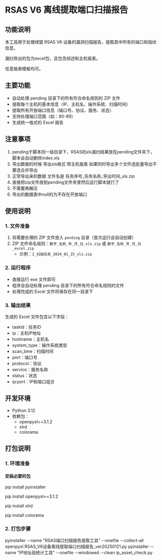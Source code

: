 # RSAS V6 离线提取端口扫描报告

## 功能说明
本工具用于处理绿盟 RSAS V6 设备的漏洞扫描报告，提取其中所有的端口和指纹信息。

漏扫导出的包为excel包，且包含综述和主机报表。

任意报表模板均可。

## 主要功能
- 自动处理 pending 目录下的所有符合命名规则的 ZIP 文件
- 提取每个主机的基本信息（IP、主机名、操作系统、扫描时间）
- 提取所有开放端口信息（端口号、协议、服务、状态）
- 支持处理端口范围（如：80-89）
- 生成统一格式的 Excel 报告

## 注意事项
1. pending于脚本同一级目录下，RSAS的xls漏扫结果放在pending文件夹下，脚本会自动删除index.xls
2. 导出数据的时候 导出xls格式 带主机报表 如果同时导出多个文件选批量导出不要选合并导出
3. 正常导出来的数据 文件名是 任务序号_任务名称_导出时间_xls.zip
4. 直接把zip文件放到pending文件夹里然后运行脚本就行了
5. 不需要再解压
6. 导出的数据表中null的为不存在开放端口

## 使用说明

### 1. 文件准备
1. 将需要处理的 ZIP 文件放入 `pending` 目录（首次运行会自动创建）
2. ZIP 文件命名规则：`数字_名称_年_月_日_xls.zip` 或 `数字_名称_年_月_日_excel.zip`
   - 示例：`1_扫描任务_2024_01_25_xls.zip`

### 2. 运行程序
- 直接运行 exe 文件即可
- 程序会自动处理 pending 目录下的所有符合命名规则的文件
- 处理完成的 Excel 文件将保存在同一目录下

### 3. 输出结果
生成的 Excel 文件包含以下字段：
- taskid：任务ID
- ip：主机IP地址
- hostname：主机名
- system_type：操作系统类型
- scan_time：扫描时间
- port：端口号
- protocol：协议
- service：服务名称
- status：状态
- ip:port：IP和端口组合

## 开发环境
- Python 3.12
- 依赖包：
  - openpyxl==3.1.2
  - xlrd
  - colorama

## 打包说明

### 1. 环境准备

####  安装必要的包
pip install pyinstaller

pip install openpyxl==3.1.2

pip install xlrd

pip install colorama


### 2. 打包步骤
pyinstaller --name "RSAS端口扫描报告提取工具" --onefile --collect-all openpyxl RSAS_V6设备离线提取端口扫描报告_ver20250121.py
pyinstaller --name "IP地址段统计工具" --onefile --windowed --clean ip_asset_check.py
